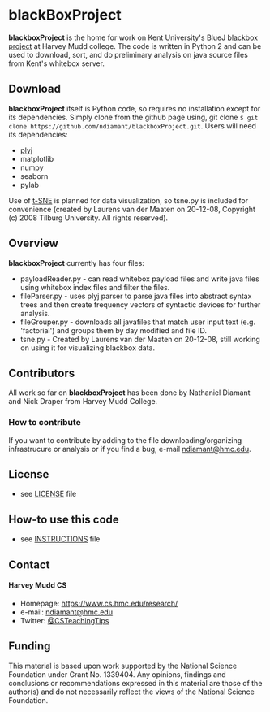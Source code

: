 blackBoxProject
======
**blackboxProject** is the home for work on Kent University's BlueJ [blackbox project](http://www.bluej.org/blackbox.html) at Harvey Mudd college. The code is written in Python 2 and can be used to download, sort, and do preliminary analysis on java source files from Kent's whitebox server.

## Download
**blackboxProject** itself is Python code, so requires no installation except for its dependencies. Simply clone from the github page using, git clone ```$ git clone https://github.com/ndiamant/blackboxProject.git```. Users will need its dependencies: 
* [plyj](https://github.com/musiKk/plyj) 
* matplotlib 
* numpy 
* seaborn 
* pylab 

Use of [t-SNE](https://lvdmaaten.github.io/tsne/) is planned for data visualization, so tsne.py is included for convenience (created by Laurens van der Maaten on 20-12-08, Copyright (c) 2008 Tilburg University. All rights reserved). 

## Overview
**blackboxProject** currently has four files:
* payloadReader.py - can read whitebox payload files and write java files using whitebox index files and filter the files. 
* fileParser.py - uses plyj parser to parse java files into abstract syntax trees and then create frequency vectors of syntactic devices for further analysis.
* fileGrouper.py - downloads all javafiles that match user input text (e.g. 'factorial') and groups them by day modified and file ID.
* tsne.py - Created by Laurens van der Maaten on 20-12-08, still working on using it for visualizing blackbox data. 

## Contributors
All work so far on **blackboxProject** has been done by Nathaniel Diamant and Nick Draper from Harvey Mudd College.

### How to contribute

If you want to contribute by adding to the file downloading/organizing infrastrucure or analysis or if you find a bug, e-mail ndiamant@hmc.edu.

## License 
* see [LICENSE](blackboxProject/LICENSE.md) file

## How-to use this code
* see [INSTRUCTIONS](blackboxProject/INSTRUCTIONS.md) file

## Contact
#### Harvey Mudd CS
* Homepage: https://www.cs.hmc.edu/research/
* e-mail: ndiamant@hmc.edu
* Twitter: [@CSTeachingTips](https://twitter.com/csteachingtips "CS Teaching Tips on twitter")

## Funding
This material is based upon work supported by the National Science Foundation under Grant No. 1339404. Any opinions, findings and conclusions or recommendations expressed in this material are those of the author(s) and do not necessarily reflect the views of the National Science Foundation.
